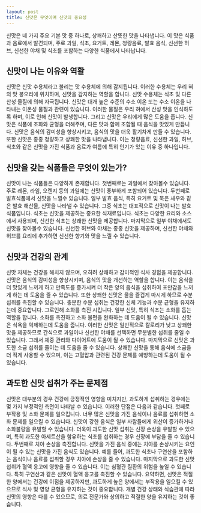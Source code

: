 ```yaml
---
layout: post
title: 신맛은 무엇이며 신맛의 중요성
---
```


신맛은 네 가지 주요 기본 맛 중 하나로, 상쾌하고 산뜻한 맛을 나타냅니다. 이 맛은 식품과 음료에서 발견되며, 주로 과일, 식초, 요거트, 레몬, 청량음료, 발효 음식, 신선한 허브, 신선한 야채 및 식초를 포함하는 다양한 식품에서 나타납니다.


<h2>신맛이 나는 이유와 역활</h2>
신맛은 신맛 수용체라고 불리는 맛 수용체에 의해 감지됩니다. 이러한 수용체는 우리 혀의 맛 봉오리에 위치하며, 신맛을 감지하는 역할을 합니다. 신맛 수용체는 식초 및 다른 산성 물질에 의해 자극됩니다. 신맛은 대개 높은 수준의 수소 이온 또는 수소 이온을 나타내는 이온성 물질과 관련이 있습니다. 이러한 물질은 우리 혀에서 산성 맛을 인식하도록 하며, 이로 인해 신맛이 발생합니다. 그리고 신맛은 우리에게 많은 도움을 줍니다. 신맛은 식품에 조화와 균형을 더해주며, 다른 맛과 함께 조합될 때 음식을 맛있게 만듭니다. 신맛은 음식의 감미성을 향상시키고, 음식의 맛을 더욱 활기차게 만들 수 있습니다. 또한 신맛은 종종 청량하고 상쾌한 맛을 나타냅니다. 이는 청량음료, 신선한 과일, 허브, 식초와 같은 신맛을 가진 식품과 음료가 여름에 특히 인기가 있는 이유 중 하나입니다.


<h2>신맛을 갖는 식품들은 무엇이 있는가?</h2>
신맛이 나는 식품들은 다양하게 존재합니다. 첫번째로는 과일에서 찾아볼수 있습니다. 주로 레몬, 라임, 오렌지 등의 과일에는 신맛이 풍부하게 포함되어 있습니다. 두번째로 발효식품에서 신맛을 느낄수 있습니다. 일부 발효 음식, 특히 요거트 및 묵은 새우와 같은 발효 해산물, 신맛을 나타낼 수 있습니다. 그중 식초는 대표적으로 신맛이 나는 발효식품입니다. 식초는 신맛을 제공하는 중요한 식재료입니다. 식초는 다양한 요리와 소스에서 사용되며, 신선한 식초는 상쾌한 신맛을 제공합니다. 마지막으로 일부 야채에서도 신맛을 찾아볼수 있습니다. 신선한 허브와 야채는 종종 신맛을 제공하며, 신선한 야채와 허브를 요리에 추가하면 신선한 향기와 맛을 느낄 수 있습니다.


<h2>신맛과 건강의 관계</h2>
신맛 자체는 건강을 해치지 않으며, 오히려 상쾌하고 감미적인 식사 경험을 제공합니다. 신맛은 음식의 감미성을 향상시키며, 음식의 맛을 개선하는 역할을 합니다. 이는 음식을 더 맛있게 느끼게 하고 만족도를 증가시켜 더 작은 양의 음식을 섭취하여 포만감을 느끼게 하는 데 도움을 줄 수 있습니다. 또한 상쾌한 신맛은 물을 즐겁게 마시게 하므로 수분 섭취를 촉진할 수 있습니다. 충분한 수분 섭취는 건강한 신체 기능과 수분 균형을 유지하는데 중요합니다. 그로인해 소화를 촉진 시킵니다. 일부 신맛, 특히 식초는 소화를 돕는 역할을 합니다. 소화를 촉진하고 소화 불편을 완화하는 데 도움이 될 수 있습니다. 신맛은 식욕을 억제하는데 도움을 줍니다. 이러한 신맛은 일반적으로 칼로리가 낮고 상쾌한 맛을 제공하므로 간식으로 과일이나 신선한 야채를 선택하면 무분별한 섭취를 줄일 수 있습니다. 그래서 체중 관리와 다이어트에 도움이 될 수 있습니다. 마지막으로 신맛은 과도한 소금 섭취를 줄이는 데 도움을 줄 수 있습니다. 상쾌한 신맛을 통해 음식에 소금을 더 적게 사용할 수 있으며, 이는 고혈압과 관련된 건강 문제를 예방하는데 도움이 될 수 있습니다.


<h2>과도한 신맛 섭취가 주는 문제점</h2>
신맛은 대부분의 경우 건강에 긍정적인 영향을 미치지만, 과도하게 섭취하는 경우에는 몇 가지 부정적인 측면이 나타날 수 있습니다. 이러한 단점은 다음과 같습니다. 첫째로 부작용 및 소화 문제를 일으킵니다. 너무 많은 신맛을 가진 음식이나 음료를 섭취하면 소화 문제를 일으킬 수 있습니다. 신맛이 강한 음식은 일부 사람들에게 위산이 증가하거나 소화불량을 유발할 수 있습니다. 더욱이 과도한 신맛 섭취는 신장 손상을 유발할 수 있으며, 특히 과도한 아세트산을 함유하는 식초를 섭취하는 경우 신장에 부담을 줄 수 있습니다. 두번째로 치아 손상을 촉진합니다. 신맛을 가진 음식 중에는 치아를 손상시키는 요인이 될 수 있는 신맛을 가진 음식도 있습니다. 예를 들어, 과도한 식초나 구연산을 포함하는 음식이나 음료를 섭취할 경우 치아에 손상을 줄 수 있습니다. 마지막으로 과도한 신맛 섭취가 혈액 응고에 영향을 줄 수 있습니다. 이는 심혈관 질환의 위험을 높일 수 있습니다. 특히 구연산과 같은 신맛이 혈액 응고를 촉진할 수 있습니다. 요약하면, 신맛은 적절한 양에서는 건강에 이점을 제공하지만, 과도하게 높은 양에서는 부작용을 일으킬 수 있으므로 식사 및 영양 균형을 유지하는 것이 중요합니다. 개별 건강 상태와 식습관에 따라 신맛의 영향은 다를 수 있으므로, 의료 전문가와 상의하고 적절한 양을 유지하는 것이 좋습니다.